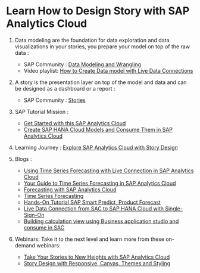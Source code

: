 # Learn How to Design Story with SAP Analytics Cloud

1. Data modeling are the foundation for data exploration and data visualizations in your stories, you prepare your model on top of the raw data :
   * SAP Community : [Data Modeling and Wrangling](https://community.sap.com/topics/cloud-analytics/modeling)
   * Video playlist: [How to Create Data model with Live Data Connections](https://www.youtube.com/watch?v=VViYrORQPgA)

2. A story is the presentation layer on top of the model and data and can be designed as a dashboard or a report : 
   * SAP Community : [Stories](https://community.sap.com/topics/cloud-analytics/stories-reporting-exploration#stories)

3. SAP Tutorial Mission : 
    * [Get Started with this SAP Analytics Cloud](https://developers.sap.com/mission.get-started-sac.html)
    * [Create SAP HANA Cloud Models and Consume Them in SAP Analytics Cloud](https://developers.sap.com/group.hana-cloud-models-analytics-cloud.html)

4. Learning Journey : [Explore SAP Analytics Cloud with Story Design](https://learning.sap.com/learning-journey/explore-sap-analytics-cloud-with-story-design)

5. Blogs :
    * [Using Time Series Forecasting with Live Connection in SAP Analytics Cloud](https://blogs.sap.com/2018/01/02/using-time-series-forecasting-with-live-connection-in-sap-analytics-cloud/)
    * [Your Guide to Time Series Forecasting in SAP Analytics Cloud](https://blogs.sap.com/2019/04/12/guide-time-series-forecasting/)
    * [Forecasting with SAP Analytics Cloud](https://blogs.sap.com/2022/05/04/forecasting-with-sap-analytics-cloud/)
    * [Time Series Forecasting](https://blogs.sap.com/2017/08/29/time-series-forecasting/)
    * [Hands-On Tutorial SAP Smart Predict, Product Forecast](https://blogs.sap.com/2018/10/31/hands-on-tutorial-sap-smart-predict-product-forecast/)
    * [Live Data Connection from SAC to SAP HANA Cloud with Single-Sign-On](https://blogs.sap.com/2020/10/15/live-data-connection-from-sac-to-sap-hana-cloud-with-single-sign-on/)
    * [Building calculation view using Business application studio and consume in SAC](https://blogs.sap.com/2021/04/20/building-calculation-view-using-business-application-studio-and-consume-in-sac/)

6. Webinars: Take it to the next level and learn more from these on-demand webinars:
    * [Take Your Stories to New Heights with SAP Analytics Cloud](https://event.on24.com/wcc/r/2155535/EFF506BCA7FE0AFE39DDCA2F7D80625B)
    * [Story Design with Responsive, Canvas, Themes and Styling](https://event.on24.com/wcc/r/2155535/EFF506BCA7FE0AFE39DDCA2F7D80625B)
    

  
